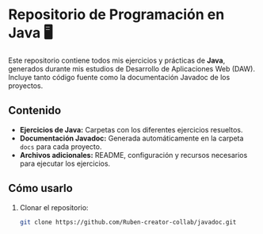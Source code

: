 # Repositorio de Programación en Java 🖥️

Este repositorio contiene todos mis ejercicios y prácticas de **Java**, generados durante mis estudios de Desarrollo de Aplicaciones Web (DAW). Incluye tanto código fuente como la documentación Javadoc de los proyectos.

## Contenido

- **Ejercicios de Java:** Carpetas con los diferentes ejercicios resueltos.
- **Documentación Javadoc:** Generada automáticamente en la carpeta `docs` para cada proyecto.
- **Archivos adicionales:** README, configuración y recursos necesarios para ejecutar los ejercicios.

## Cómo usarlo

1. Clonar el repositorio:
   ```bash
   git clone https://github.com/Ruben-creator-collab/javadoc.git
